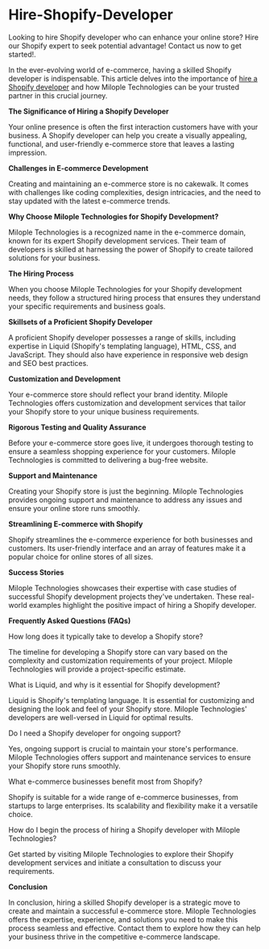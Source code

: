 # Hire-Shopify-Developer
Looking to hire Shopify developer who can enhance your online store? Hire our Shopify expert to seek potential advantage! Contact us now to get started!.

In the ever-evolving world of e-commerce, having a skilled Shopify developer is indispensable. This article delves into the importance of [hire a Shopify developer](https://www.milople.com/hire-shopify-developer.html) and how Milople Technologies can be your trusted partner in this crucial journey.

**The Significance of Hiring a Shopify Developer**

Your online presence is often the first interaction customers have with your business. A Shopify developer can help you create a visually appealing, functional, and user-friendly e-commerce store that leaves a lasting impression.

**Challenges in E-commerce Development**

Creating and maintaining an e-commerce store is no cakewalk. It comes with challenges like coding complexities, design intricacies, and the need to stay updated with the latest e-commerce trends.

**Why Choose Milople Technologies for Shopify Development?**

Milople Technologies is a recognized name in the e-commerce domain, known for its expert Shopify development services. Their team of developers is skilled at harnessing the power of Shopify to create tailored solutions for your business.

**The Hiring Process**

When you choose Milople Technologies for your Shopify development needs, they follow a structured hiring process that ensures they understand your specific requirements and business goals.

**Skillsets of a Proficient Shopify Developer**

A proficient Shopify developer possesses a range of skills, including expertise in Liquid (Shopify's templating language), HTML, CSS, and JavaScript. They should also have experience in responsive web design and SEO best practices.

**Customization and Development**

Your e-commerce store should reflect your brand identity. Milople Technologies offers customization and development services that tailor your Shopify store to your unique business requirements.

**Rigorous Testing and Quality Assurance**

Before your e-commerce store goes live, it undergoes thorough testing to ensure a seamless shopping experience for your customers. Milople Technologies is committed to delivering a bug-free website.

**Support and Maintenance**

Creating your Shopify store is just the beginning. Milople Technologies provides ongoing support and maintenance to address any issues and ensure your online store runs smoothly.

**Streamlining E-commerce with Shopify**

Shopify streamlines the e-commerce experience for both businesses and customers. Its user-friendly interface and an array of features make it a popular choice for online stores of all sizes.

**Success Stories**

Milople Technologies showcases their expertise with case studies of successful Shopify development projects they've undertaken. These real-world examples highlight the positive impact of hiring a Shopify developer.

**Frequently Asked Questions (FAQs)**

How long does it typically take to develop a Shopify store?

The timeline for developing a Shopify store can vary based on the complexity and customization requirements of your project. Milople Technologies will provide a project-specific estimate.

What is Liquid, and why is it essential for Shopify development?

Liquid is Shopify's templating language. It is essential for customizing and designing the look and feel of your Shopify store. Milople Technologies' developers are well-versed in Liquid for optimal results.

Do I need a Shopify developer for ongoing support?

Yes, ongoing support is crucial to maintain your store's performance. Milople Technologies offers support and maintenance services to ensure your Shopify store runs smoothly.

What e-commerce businesses benefit most from Shopify?

Shopify is suitable for a wide range of e-commerce businesses, from startups to large enterprises. Its scalability and flexibility make it a versatile choice.

How do I begin the process of hiring a Shopify developer with Milople Technologies?

Get started by visiting Milople Technologies to explore their Shopify development services and initiate a consultation to discuss your requirements.

**Conclusion**

In conclusion, hiring a skilled Shopify developer is a strategic move to create and maintain a successful e-commerce store. Milople Technologies offers the expertise, experience, and solutions you need to make this process seamless and effective. Contact them to explore how they can help your business thrive in the competitive e-commerce landscape.
